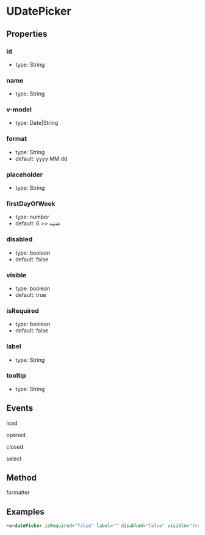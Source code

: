 # UDatePicker

## Properties

### id

* type: String

### name

* type: String

### v-model

* type: Date|String

### format

* type: String
* default: yyyy MM dd

### placeholder

* type: String

### firstDayOfWeek

* type: number
* default: 6 >> شنبه

### disabled

* type: boolean
* default: false

### visible

* type: boolean
* default: true

### isRequired

* type: boolean
* default: false

### label

* type: String

### tooltip

* type: String


## Events

load

opened

closed

select

## Method
formatter

## Examples

```html
<u-datePicker isRequired="false" label="" disabled="false" visible="true" @opened="" @closed="" @select="" />
```
